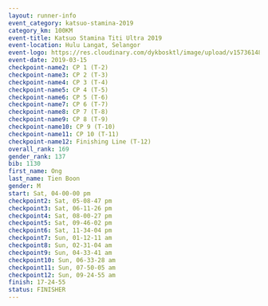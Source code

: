 ```yaml
--- 
layout: runner-info 
event_category: katsuo-stamina-2019 
category_km: 100KM 
event-title: Katsuo Stamina Titi Ultra 2019 
event-location: Hulu Langat, Selangor 
event-logo: https://res.cloudinary.com/dykbosktl/image/upload/v1573614825/Logo/Logo_p7ft6n.png 
event-date: 2019-03-15 
checkpoint-name2: CP 1 (T-2) 
checkpoint-name3: CP 2 (T-3) 
checkpoint-name4: CP 3 (T-4) 
checkpoint-name5: CP 4 (T-5) 
checkpoint-name6: CP 5 (T-6) 
checkpoint-name7: CP 6 (T-7) 
checkpoint-name8: CP 7 (T-8) 
checkpoint-name9: CP 8 (T-9) 
checkpoint-name10: CP 9 (T-10) 
checkpoint-name11: CP 10 (T-11) 
checkpoint-name12: Finishing Line (T-12) 
overall_rank: 169
gender_rank: 137
bib: 1130
first_name: Ong
last_name: Tien Boon
gender: M
start: Sat, 04-00-00 pm
checkpoint2: Sat, 05-08-47 pm
checkpoint3: Sat, 06-11-26 pm
checkpoint4: Sat, 08-00-27 pm
checkpoint5: Sat, 09-46-02 pm
checkpoint6: Sat, 11-34-04 pm
checkpoint7: Sun, 01-12-11 am
checkpoint8: Sun, 02-31-04 am
checkpoint9: Sun, 04-33-41 am
checkpoint10: Sun, 06-33-28 am
checkpoint11: Sun, 07-50-05 am
checkpoint12: Sun, 09-24-55 am
finish: 17-24-55
status: FINISHER
--- 
```

